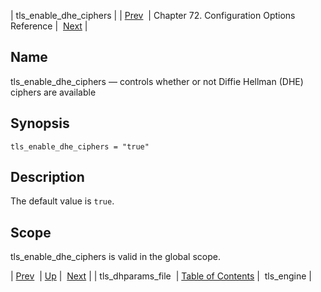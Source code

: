 | tls_enable_dhe_ciphers |
| [Prev](conf.ref.tls_dhparams_file)  | Chapter 72. Configuration Options Reference |  [Next](config.tls_engine) |

<a name="conf.ref.tls_enable_dhe_ciphers"></a>
## Name

tls_enable_dhe_ciphers — controls whether or not Diffie Hellman (DHE) ciphers are available

## Synopsis

`tls_enable_dhe_ciphers = "true"`

<a name="idp27020512"></a>
## Description

The default value is `true`.

<a name="idp27022768"></a>
## Scope

tls_enable_dhe_ciphers is valid in the global scope.

| [Prev](conf.ref.tls_dhparams_file)  | [Up](config.options.ref) |  [Next](config.tls_engine) |
| tls_dhparams_file  | [Table of Contents](index) |  tls_engine |


